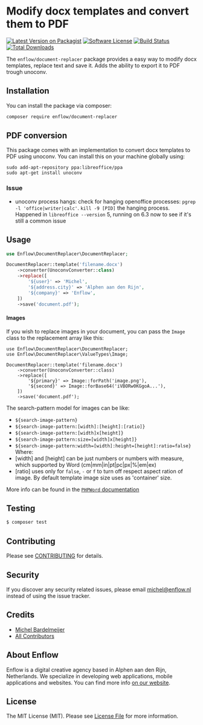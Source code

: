 # Modify docx templates and convert them to PDF

[![Latest Version on Packagist](https://img.shields.io/packagist/v/enflow/document-replacer.svg?style=flat-square)](https://packagist.org/packages/enflow/document-replacer)
[![Software License](https://img.shields.io/badge/license-MIT-brightgreen.svg?style=flat-square)](LICENSE.md)
[![Build Status](https://img.shields.io/travis/enflow-nl/document-replacer/master.svg?style=flat-square)](https://travis-ci.org/spatie/document-replacer)
[![Total Downloads](https://img.shields.io/packagist/dt/enflow/document-replacer.svg?style=flat-square)](https://packagist.org/packages/enflow/document-replacer)

The `enflow/document-replacer` package provides a easy way to modify docx templates, replace text and save it. Adds the ability to export it to PDF trough unoconv.

## Installation
You can install the package via composer:

``` bash
composer require enflow/document-replacer
```

## PDF conversion
This package comes with an implementation to convert docx templates to PDF using unoconv. You can install this on your machine globally using:
```
sudo add-apt-repository ppa:libreoffice/ppa
sudo apt-get install unoconv
```

### Issue
- unoconv process hangs: check for hanging openoffice processes: `pgrep -l 'office|writer|calc'`. `kill -9 [PID]` the hanging process. Happened in `libreoffice --version` 5, running on 6.3 now to see if it's still a common issue

## Usage
``` php
use Enflow\DocumentReplacer\DocumentReplacer;

DocumentReplacer::template('filename.docx')
    ->converter(UnoconvConverter::class)
    ->replace([
        '${user}' => 'Michel',
        '${address.city}' => 'Alphen aan den Rijn',
        '${company}' => 'Enflow',
    ])
    ->save('document.pdf');
```

#### Images
If you wish to replace images in your document, you can pass the `Image` class to the replacement array like this:
```
use Enflow\DocumentReplacer\DocumentReplacer;
use Enflow\DocumentReplacer\ValueTypes\Image;

DocumentReplacer::template('filename.docx')
    ->converter(UnoconvConverter::class)
    ->replace([
        '${primary}' => Image::forPath('image.png'),
        '${second}' => Image::forBase64('iVBORw0KGgoA...'),
    ])
    ->save('document.pdf');
```

The search-pattern model for images can be like:
- ``${search-image-pattern}``
- ``${search-image-pattern:[width]:[height]:[ratio]}``
- ``${search-image-pattern:[width]x[height]}``
- ``${search-image-pattern:size=[width]x[height]}``
- ``${search-image-pattern:width=[width]:height=[height]:ratio=false}``
Where:
- [width] and [height] can be just numbers or numbers with measure, which supported by Word (cm|mm|in|pt|pc|px|%|em|ex)
- [ratio] uses only for ``false``, ``-`` or ``f`` to turn off respect aspect ration of image. By default template image size uses as 'container' size.

More info can be found in the [`PHPWord` documentation](https://github.com/PHPOffice/PHPWord/blob/develop/docs/templates-processing.rst#setimagevalue)

## Testing
``` bash
$ composer test
```

## Contributing
Please see [CONTRIBUTING](CONTRIBUTING.md) for details.

## Security
If you discover any security related issues, please email michel@enflow.nl instead of using the issue tracker.

## Credits
- [Michel Bardelmeijer](https://github.com/mbardelmeijer)
- [All Contributors](../../contributors)

## About Enflow
Enflow is a digital creative agency based in Alphen aan den Rijn, Netherlands. We specialize in developing web applications, mobile applications and websites. You can find more info [on our website](https://enflow.nl/en).

## License
The MIT License (MIT). Please see [License File](LICENSE.md) for more information.

